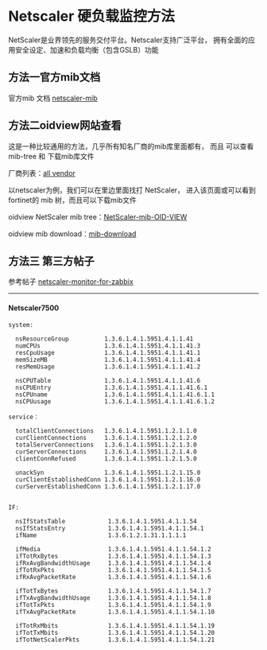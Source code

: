 # Netscaler 硬负载监控方法

NetScaler是业界领先的服务交付平台。Netscaler支持广泛平台，
拥有全面的应用安全设定、加速和负载均衡（包含GSLB）功能

## 方法一官方mib文档

官方mib 文档 [netscaler-mib](http://www.mibdepot.com/cgi-bin/getmib3.cgi?win=mib_a&r=citrix&f=NS-ROOT-MIB.mib&v=v2&t=tree)

## 方法二oidview网站查看

这是一种比较通用的方法，几乎所有知名厂商的mib库里面都有，
而且 可以查看 mib-tree 和 下载mib库文件
    
厂商列表：[all vendor](http://www.oidview.com/mibs/detail.html)
    
以netscaler为例，我们可以在里边里面找打 NetScaler，
进入该页面或可以看到 fortinet的 mib 树，而且可以下载mib文件
    
oidview NetScaler mib tree：[NetScaler-mib-OID-VIEW](http://www.oidview.com/mibs/5951/NS-ROOT-MIB.html)
    
oidview  mib download：[mib-download](http://www.oidview.net/tools/index.html)

## 方法三 第三方帖子

参考帖子 [netscaler-monitor-for-zabbix](http://www.tuicool.com/articles/m2YnI3v)

* * *

#### Netscaler7500

    
```
system:

  nsResourceGroup          1.3.6.1.4.1.5951.4.1.1.41
  numCPUs                  1.3.6.1.4.1.5951.4.1.1.41.3
  resCpuUsage              1.3.6.1.4.1.5951.4.1.1.41.1
  memSizeMB                1.3.6.1.4.1.5951.4.1.1.41.4 
  resMemUsage              1.3.6.1.4.1.5951.4.1.1.41.2
  
  nsCPUTable               1.3.6.1.4.1.5951.4.1.1.41.6
  nsCPUEntry               1.3.6.1.4.1.5951.4.1.1.41.6.1
  nsCPUname                1.3.6.1.4.1.5951.4.1.1.41.6.1.1
  nsCPUusage               1.3.6.1.4.1.5951.4.1.1.41.6.1.2

service：

  totalClientConnections   1.3.6.1.4.1.5951.1.2.1.1.0
  curClientConnections     1.3.6.1.4.1.5951.1.2.1.2.0
  totalServerConnections   1.3.6.1.4.1.5951.1.2.1.3.0
  curServerConnections     1.3.6.1.4.1.5951.1.2.1.4.0
  clientConnRefused        1.3.6.1.4.1.5951.1.2.1.5.0
  
  unackSyn                 1.3.6.1.4.1.5951.1.2.1.15.0
  curClientEstablishedConn 1.3.6.1.4.1.5951.1.2.1.16.0
  curServerEstablishedConn 1.3.6.1.4.1.5951.1.2.1.17.0
  

IF:

  nsIfStatsTable            1.3.6.1.4.1.5951.4.1.1.54
  nsIfStatsEntry            1.3.6.1.4.1.5951.4.1.1.54.1
  ifName                    1.3.6.1.2.1.31.1.1.1.1

  ifMedia                   1.3.6.1.4.1.5951.4.1.1.54.1.2
  ifTotRxBytes              1.3.6.1.4.1.5951.4.1.1.54.1.3
  ifRxAvgBandwidthUsage     1.3.6.1.4.1.5951.4.1.1.54.1.4
  ifTotRxPkts               1.3.6.1.4.1.5951.4.1.1.54.1.5
  ifRxAvgPacketRate         1.3.6.1.4.1.5951.4.1.1.54.1.6

  ifTotTxBytes              1.3.6.1.4.1.5951.4.1.1.54.1.7
  ifTxAvgBandwidthUsage     1.3.6.1.4.1.5951.4.1.1.54.1.8
  ifTotTxPkts               1.3.6.1.4.1.5951.4.1.1.54.1.9
  ifTxAvgPacketRate         1.3.6.1.4.1.5951.4.1.1.54.1.10
          
  ifTotRxMbits              1.3.6.1.4.1.5951.4.1.1.54.1.19
  ifTotTxMbits              1.3.6.1.4.1.5951.4.1.1.54.1.20
  ifTotNetScalerPkts        1.3.6.1.4.1.5951.4.1.1.54.1.21
        
```

